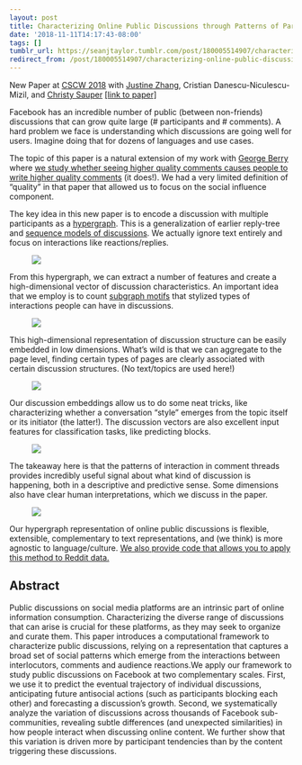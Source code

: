 ```yaml
---
layout: post
title: Characterizing Online Public Discussions through Patterns of Participant Interactions
date: '2018-11-11T14:17:43-08:00'
tags: []
tumblr_url: https://seanjtaylor.tumblr.com/post/180005514907/characterizing-online-public-discussions-through
redirect_from: /post/180005514907/characterizing-online-public-discussions-through
---
```

New Paper at [CSCW 2018](http://cscw.acm.org/2018/) with [Justine Zhang](http://tisjune.github.io/), Cristian Danescu-Niculescu-Mizil, and [Christy Sauper](https://research.fb.com/people/sauper-christy/) [[link to paper]](http://www.cs.cornell.edu/~cristian/Patterns_of_participant_interactions_files/patterns-of-participant-interactions.pdf)

Facebook has an incredible number of public (between non-friends) discussions that can grow quite large (# participants and # comments). A hard problem we face is understanding which discussions are going well for users. Imagine doing that for dozens of languages and use cases.

The topic of this paper is a natural extension of my work with [George Berry](https://georgeberry.github.io/) where [we study whether seeing higher quality comments causes people to write higher quality comments](https://seanjtaylor.com/post/157591122402/discussion-quality-diffuses-in-the-digital-public) (it does!). We had a very limited definition of “quality” in that paper that allowed us to focus on the social influence component.

The key idea in this new paper is to encode a discussion with multiple participants as a [hypergraph](https://en.wikipedia.org/wiki/Hypergraph). This is a generalization of earlier reply-tree and [sequence models of discussions](http://www.cs.cornell.edu/home/llee/papers/convcuration.home.html). We actually ignore text entirely and focus on interactions like reactions/replies.

<figure class="tmblr-full" data-orig-height="540" data-orig-width="1200"><img src="https://66.media.tumblr.com/221ef886e3ef41e752ca360aab233591/tumblr_inline_pi1mowW7fw1r1x9ql_540.jpg" data-orig-height="540" data-orig-width="1200"></figure>

From this hypergraph, we can extract a number of features and create a high-dimensional vector of discussion characteristics. An important idea that we employ is to count [subgraph motifs](https://en.wikipedia.org/wiki/Network_motif) that stylized types of interactions people can have in discussions.

<figure class="tmblr-full" data-orig-height="338" data-orig-width="1272"><img src="https://66.media.tumblr.com/741b89bfd1448c93da66479af3b7cba8/tumblr_inline_pi1mt8ekLP1r1x9ql_540.jpg" data-orig-height="338" data-orig-width="1272"></figure>

This high-dimensional representation of discussion structure can be easily embedded in low dimensions. What’s wild is that we can aggregate to the page level, finding certain types of pages are clearly associated with certain discussion structures. (No text/topics are used here!)

<figure class="tmblr-full" data-orig-height="638" data-orig-width="682"><img src="https://66.media.tumblr.com/9e6f957fe30fada77a32f3dfde220648/tumblr_inline_pi1mte3xZp1r1x9ql_540.jpg" data-orig-height="638" data-orig-width="682"></figure>

Our discussion embeddings allow us to do some neat tricks, like characterizing whether a conversation “style” emerges from the topic itself or its initiator (the latter!). The discussion vectors are also excellent input features for classification tasks, like predicting blocks.

<figure class="tmblr-full" data-orig-height="715" data-orig-width="1200"><img src="https://66.media.tumblr.com/94ca4a3ba9999118ff36ca478759019b/tumblr_inline_pi1mtpvduw1r1x9ql_540.jpg" data-orig-height="715" data-orig-width="1200"></figure>

The takeaway here is that the patterns of interaction in comment threads provides incredibly useful signal about what kind of discussion is happening, both in a descriptive and predictive sense. Some dimensions also have clear human interpretations, which we discuss in the paper.

<figure class="tmblr-full" data-orig-height="1200" data-orig-width="1100"><img src="https://66.media.tumblr.com/f8eb45a524a425cc0958238ba5501c02/tumblr_inline_pi1mtzFZYL1r1x9ql_540.jpg" data-orig-height="1200" data-orig-width="1100"></figure>

Our hypergraph representation of online public discussions is flexible, extensible, complementary to text representations, and (we think) is more agnostic to language/culture. [We also provide code that allows you to apply this method to Reddit data.](https://github.com/CornellNLP/Cornell-Conversational-Analysis-Toolkit/blob/master/hyperconvo_README.md)

<!-- more -->
## Abstract

Public discussions on social media platforms are an intrinsic part of online information consumption. Characterizing the diverse range of discussions that can arise is crucial for these platforms, as they may seek to organize and curate them. This paper introduces a computational framework to characterize public discussions, relying on a representation that captures a broad set of social patterns which emerge from the interactions between interlocutors, comments and audience reactions.We apply our framework to study public discussions on Facebook at two complementary scales. First, we use it to predict the eventual trajectory of individual discussions, anticipating future antisocial actions (such as participants blocking each other) and forecasting a discussion’s growth. Second, we systematically analyze the variation of discussions across thousands of Facebook sub-communities, revealing subtle differences (and unexpected similarities) in how people interact when discussing online content. We further show that this variation is driven more by participant tendencies than by the content triggering these discussions.

